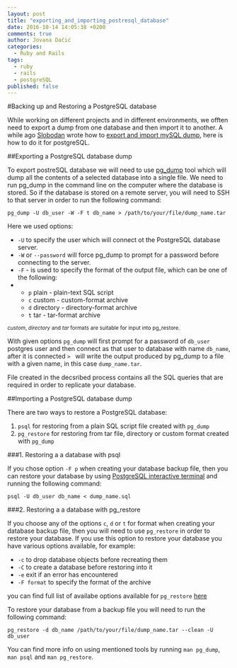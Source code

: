 ```yaml
---
layout: post
title: "exporting_and_importing_postresql_database"
date: 2016-10-14 14:05:38 +0200
comments: true
author: Jovana Dačić
categories: 
  - Ruby and Rails
tags: 
  - ruby
  - rails
  - postgreSQL
published: false
---
```


#Backing up and Restoring a PostgreSQL database

While working on different projects and in different environments, we offten need to export a dump from one database and then import it to another. A while ago [Slobodan](http://http://orangeiceberg.com/about/ "About Slobodan") wrote how to [export and import mySQL dump](http://icebergist.com/posts/import-and-export-mysql-dump/ "Import and Export mySQL dump"), here is how to do it for postgreSQL.

##Exporting a PostgreSQL database dump

To export postreSQL database we will need to use [pg_dump](https://www.postgresql.org/docs/current/static/backup-dump.html "PostgreSQL" ) tool which will dump all the contents of a selected database into a single file. 
We need to run pg_dump in the command line on the computer where the database is stored. So if the database is stored on a remote server, you will need to SSH to that server in order to run the following command: 

```
pg_dump -U db_user -W -F t db_name > /path/to/your/file/dump_name.tar
```
Here we used options:

* `-U` to specify the user which will connect ot the PostgreSQL database server.
*  `-W` or `--password` will force pg_dump to prompt for a password before connecting to the server. 
*  `-F` - is used to specify the format of the output file, which can be one of the following:
*
	* `p` plain - plain-text SQL script
	* `c` custom 	- custom-format archive
	* `d` directory - directory-format archive
	* `t` tar - tar-format archive
	
<sup>*custom*, *directory* and *tar* formats are suitable for input into pg_restore.</sup>

With given options `pg_dump` will first prompt for a password of `db_user` postgres user and then connect as that user to database with name `db_name`, after it is connected `> ` will write the output produced by pg_dump to a file with a given name, in this case `dump_name.tar`.

File created in the decsribed process contains all the SQL queries that are required in order to replicate your database. 


##Importing a PostgreSQL database dump

There are two ways to restore a PostgreSQL database: 

1. `psql` for restoring from a plain SQL script file created with `pg_dump`
2. `pg_restore` for restoring from tar file, directory or custom format created with `pg_dump`

###1. Restoring a a database with psql

If you chose option `-F p` when creating your database backup file, then you can restore your database by using [PostgreSQL interactive terminal](https://www.postgresql.org/docs/current/static/app-psql.html) and running the following command:

```
psql -U db_user db_name < dump_name.sql
```

###2. Restoring a a database with pg_restore

If you choose any of the options `c`, `d` or `t` for format when creating your database backup file, then you will need to use `pg_restore` in order to restore your database. If you use this option to restore your database you have various options available, for example:

- `-c` to drop database objects before recreating them
- `-C` to create a database before restoring into it
- `-e` exit if an error has encountered 
- `-F format` to specify the format of the archive

you can find full list of availabe options available for `pg_restore` [here](https://www.postgresql.org/docs/current/static/app-pgrestore.html)

To restore your database from a backup file you will need to run the following command:

`pg_restore -d db_name /path/to/your/file/dump_name.tar --clean -U db_user`
 
You can find more info on using mentioned tools by running `man pg_dump`, `man psql` and `man pg_restore`.



